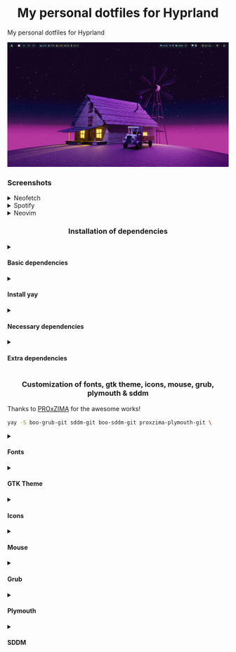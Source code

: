 <h1 align="center">My personal dotfiles for Hyprland</h1>

My personal dotfiles for Hyprland

![home](./screenshots/home.png)

### Screenshots

<details><summary>Neofetch</summary>

![neofetch](./screenshots/neofetch.png)

</details>

<details><summary>Spotify</summary>

![spotify](./screenshots/spotify.png)

</details>

<details><summary>Neovim</summary>

![neovim](./screenshots/neovim.png)

</details>


<h3 align="center">Installation of dependencies</h3>

<details>
  <summary><h4>Basic dependencies</h4></summary>
  <div>
    <details>
      <summary>Pkgs to be installed</summary>
      <ul>
        <li><code>base-devel</code>: base build tools</li>
        <li><code>mtpfs</code>: for media transfer protocol</li>
        <li><code>jmtpfs</code>: for later version supports</li>
        <li><code>gvfs-mtp</code>: for automount and all ( usb android file transfer )</li>
        <li><code>gvfs-gphoto2</code>: for picture transfer protocol</li>
        <li><code>gnome-keyring</code>: for keyring support</li>
        <li><code>jq</code>: for json support</li>
        <li><code>unzip</code>: for archive support</li>
        <li><code>blueman</code>: for bluetooth support</li>
        <li><code>bluez</code>: for bluetooth support</li>
        <li><code>bluez-utils</code>: for bluetooth support</li>
        <li><code>zsh</code>: for zsh shell</li>
      </ul>
    </details>

  ```sh
  sudo pacman -Syy \
  base-devel \
  mtpfs \
  gvfs gvfs-mtp gvfs-gphoto2 \
  gnome-keyring \
  jq unzip unrar \
  bluez bluez-utils \
  zsh
  ```
  </div>
</details>

<details>
  <summary><h4>Install yay</h4></summary>

  ```sh
  cd /tmp
  git clone https://aur.archlinux.org/yay.git
  cd yay
  makepkg -si
  ```

</details>

<details>
  <summary><h4>Necessary dependencies</h4></summary>
  <div>
    <details>
      <summary>Pkgs to be installed</summary>
      <ul>
         <li><code>wayland-protocols</code>: Specifications of extended Wayland protocols</li>      
      </ul>
    </details>

  ```bash
  yay -S base-devel \
  hyprland xdg-desktop-portal-hyprland wayland-protocols \
  waybar-hyprland wlogout wofi \
  hyprpicker wl-clipboard swww swaync swaylock-effects-git grim \
  qt5-base qt5-wayland qt6-base qt6-wayland qt5ct qt6ct polkit-gnome \
  pipewire pipewire-alsa pipewire-pulse pipewire-jack wireplumber \
  playerctl pavucontrol mpd mpd-mpris \
  yad blueman network-manager-applet libinput-gestures \
  cava kitty starship tty-clock-git btop geany bat cliphist \
  geany \
  --needed
  ```
  </div>
</details>

<details>
  <summary><h4>Extra dependencies</h4></summary>

  - <kdb>Utils</kdb>

  ```bash
  yay -S \
  xdg-user-dirs xdg-utils \
  system76-power \
  uget tldr \
  qalculate-gtk qimgv-light \
  tumbler tumbler-extra-thumbnailers \
  --needed
  ```
  - <kdb>Obs</kdb>

  ```sh
  yay -S obs-studio wlrobs-hg v4l2loopback-dkms v4l2loopback-utils v4l-utils
  ```

  - <kdb>Thunar</kdb>

  ```sh
  yay -S thunar thunar-archive-plugin thunar-shares-plugin thunar-volmam
  ```

  - <kdb>Apps</kdb>

  ```sh
  yay -S discord spotify telegram-desktop
  ```

  - <kdb>Extras</kdb>

  ```bash
  yay -S nemo gamemode g4music visual-studio-code-bin light chromium-wayland-vaapi libreoffice-fresh rlr-git bulky waydroid binder_linux-dkms
  ```

</details>

<h3 align="center">Customization of fonts, gtk theme, icons, mouse, grub, plymouth & sddm</h3>

Thanks to [PROxZIMA](https://github.com/PROxZIMA) for the awesome works!

```sh
yay -S boo-grub-git sddm-git boo-sddm-git proxzima-plymouth-git \
```

<details>
  <summary><h4>Fonts</h4></summary>

  ```sh
  sudo pacman -S \
  adobe-source-code-pro-fonts adobe-source-sans-fonts adobe-source-serif-fonts \
  cantarell-fonts \
  noto-fonts noto-fonts-cjk noto-fonts-emoji \
  ttf-cascadia-code ttf-cascadia-code-nerd \
  ttf-dejavu \
  $(pacman -Ssq ttf-fira) \
  ttf-font-awesome \
  ttf-hack \
  ttf-iosevka-nerd \
  ttf-jetbrains-mono ttf-jetbrains-mono-nerd \
  ttf-liberation \
  ttf-nerd-fonts-symbols-mono \
  ttf-opensans \
  ttf-roboto \
  ttf-victor-mono-nerd
  ```

  ```bash
  yay -S ttf-twemoji-color ttf-maple
  ```

  ```sh
  yay -S $(yay -Ssq operator-mono)
`````

  #### Update font cache

  When you have installed new fonts, you need to update your font cache, so that the new fonts will be used by the system.

  ```bash
  fc-cache -fv
  ```

</details>

<details>
  <summary><h4>GTK Theme</h4></summary>

  ```sh
  cd ~/Downloads
  git clone https://github.com/Fausto-Korpsvart/Tokyonight-GTK-Theme.git
  cd Tokyo-Night-GTK-Theme/

# For GTK 3
  cp -r themes/Tokyonight-Dark-BL-LB ~/.themes

  # For GTK 4
  cp -r themes/Tokyonight-Dark-BL-LB ~/.config/gtk-4.0
  ```

</details>

<details>
  <summary><h4>Icons</h4></summary>

  ```sh
  cd ~/Downloads
  git clone https://github.com/Fausto-Korpsvart/Tokyonight-GTK-Theme.git
  cd Tokyo-Night-GTK-Theme/
  sudo cp -r icons/Tokyonight-Moon /usr/share/icons/
  ```
</details>

<details>
  <summary><h4>Mouse</h4></summary>

  ```sh
  cd ~/Downloads
  git clone https://github.com/EliverLara/Sweet.git -b nova
  cd Sweet/
  sudo cp -r kde/cursors/Sweet-cursors /usr/share/icons/
  ```
</details>

<details>
  <summary><h4>Grub</h4></summary>

See [PROxZIMA repo](https://github.com/PROxZIMA/boo-grub) for more details.

  1. Edit grub config file

  ```bash
  $ sudo vim /etc/default/grub
  ```

  change `#GRUB_THEME=` to `GRUB_THEME="/usr/share/grub/themes/boo/theme.txt"`

  2. Update grub using

  ```bash
  $ sudo grub-mkconfig -o /boot/grub/grub.cfg
  ```

  3. Reboot and voila

</details>

<details>
  <summary><h4>Plymouth</h4></summary>

  See [PROxZIMA repo](https://github.com/PROxZIMA/proxzima-plymouth) for more details.

  ```sh
# check if theme exist in dir
  sudo plymouth-set-default-theme -l

# optionally you can test the theme by running the script given in repo (plymouth-x11 required)
  sudo ./preview.sh 13

# now set the theme (proxzima, in this case) and rebuilt the initrd
  sudo plymouth-set-default-theme -R proxzima
  ```

  If you want to use the shutdown animation as boot screen then do the following changes in the `proxzima.script` file.

  ```diff
  - boot = 196;
  + boot = 97;

  -   flyingman_image[i] = Image("boot-" + i + ".png");
  +   flyingman_image[i] = Image("shut-" + i + ".png");
  ```

</details>

<details>
  <summary><h4>SDDM</h4></summary>

  1. Edit sddm config file

  ```bash
  $ sudo vim /etc/sddm.conf
  ```

  Make the following changes

  ```conf
  [Theme]
  Current=boo
  ```

  2. Reboot and voila


  #### Dotfiles

  ```bash
  cd ~/Downloads
  git clone https://github.com/PROxZIMA/.dotfiles.git
  cd .dotfiles
# cp -r .config .icons .local .mpd .ncmpcpp .scripts ~/
# cp -r .config .mpd .ncmpcpp .scripts ~/
  cp .face .fonts.conf .dmrc .gtkrc-2.0 ~/
  chmod -R +x ~/.scripts/
  chmod +x ~/.config/hypr/autostart
  chmod -R +x ~/.config/wlogout/
  ```

</details>
